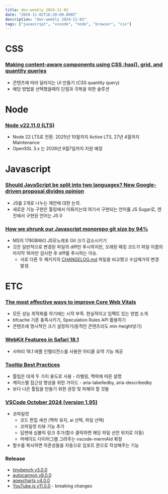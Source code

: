 ```yaml
---
title: dev-weekly 2024-11-02
date: "2024-11-02T16:20:00.000Z"
description: "dev-weekly 2024-11-02"
tags: ["javascript", "vscode", "node", "browser", "css"]
---
```


# CSS

### [Making content-aware components using CSS :has(), grid, and quantity queries](https://piccalil.li/blog/making-content-aware-components-using-css-has-grid-and-quantity-queries/)

- 콘텐츠에 따라 달라지는 UI 만들기 (CSS quantity query)
- 해당 방법을 선택했을때의 단점과 극복을 위한 솔루션

# Node

### [Node v22.11.0 (LTS)](https://nodejs.org/en/blog/release/v22.11.0)

- Node 22 LTS로 전환. 2025년 10월까지 Active LTS, 27년 4월까지 Maintenance
- OpenSSL 3.x 는 2026년 9월7일까지 지원 예정

# Javascript

### [Should JavaScript be split into two languages? New Google-driven proposal divides opinion](https://devclass.com/2024/10/22/should-javascript-be-split-into-two-languages-new-google-driven-proposal-divides-opinion/)

- JS를 2개로 나누는 제안에 대한 논의.
- 새로운 기능 구현은 툴링에서 이뤄지는데 여기서 구현되는 언어를 JS Sugar로, 엔진에서 구현된 언어는 JS 0

### [How we shrunk our Javascript monorepo git size by 94%](https://www.jonathancreamer.com/how-we-shrunk-our-git-repo-size-by-94-percent/)

- MS의 178GB짜리 JS모노레포 Git 크기 감소시키기
- 깃은 일반적으로 변경된 파일의 diff만 푸시하지만, 오래된 패킹 코드가 파일 이름의 마지막 16자만 검사한 후 diff를 푸시하는 이슈.
    - 서로 다른 두 패키지의 [CHANGELOG.md](http://CHANGELOG.md) 파일을 비교했고 수십메가의 변경 발생.

# ETC

### [The most effective ways to improve Core Web Vitals](https://web.dev/articles/top-cwv)

- 모든 성능 최적화를 하기에는 시작 부족. 현실적이고 임팩트 있는 방법 소개
- bfcache 기준 충족시키기, Speculation Rules API 활용하기
- 콘텐츠에 명시적인 크기 설정하기(동적인 콘텐츠라도 min-height넣기)

### [WebKit Features in Safari 18.1](https://webkit.org/blog/16188/webkit-features-in-safari-18-1/)

- 사파리 18.1 애플 인텔리전스를 사용한 아티클 요약 기능 제공

### [Tooltip Best Practices](https://css-tricks.com/tooltip-best-practices/)

- 툴팁은 대게 두 가지 용도로 사용 - 라벨링, 맥락에 따른 설명
- 케이스별 접근성 향상을 위한 가이드 - aria-labelledby, aria-describedby
- 보다 나은 툴팁을 만들기 위한 권장 및 피해야 할 것들

### [VSCode October 2024 (version 1.95)](https://code.visualstudio.com/updates/v1_95)

- 코파일럿
    - 코드 편집 세션 (맥락 유지, ai 선택, 파일 선택)
    - 코파일럿 리뷰 기능 추가
    - 답변에 심볼릭 링크 추가(함수 클릭하면 해당 파일 선언 위치로 이동)
    - 머메이드 다이어그램 그려주는 vscode-mermAId 확장
- 함수를 복사하면 의존성들을 자동으로 임포트 문으로 작성해주는 기능

### Release

- [tinybench v3.0.0](https://github.com/tinylibs/tinybench/releases/tag/v3.0.0)
- [autocannon v8.0.0](https://github.com/mcollina/autocannon/releases/tag/v8.0.0)
- [apexcharts v4.0.0](https://github.com/apexcharts/apexcharts.js/releases/tag/v4.0.0)
- [YouTube.js v11.0.0](https://github.com/LuanRT/YouTube.js/releases/tag/v11.0.0) - breaking changes